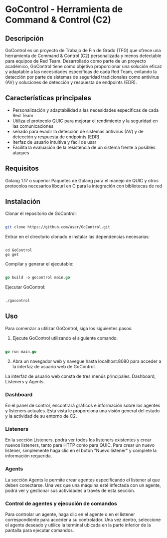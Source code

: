 # GoControl - Herramienta de Command & Control (C2)

## Descripción

GoControl es un proyecto de Trabajo de Fin de Grado (TFG) que ofrece una herramienta de Command & Control (C2) personalizada y menos detectable para equipos de Red Team. Desarrollado como parte de un proyecto académico, GoControl tiene como objetivo proporcionar una solución eficaz y adaptable a las necesidades específicas de cada Red Team, evitando la detección por parte de sistemas de seguridad tradicionales como antivirus (AV) y soluciones de detección y respuesta de endpoints (EDR).

## Características principales

- Personalización y adaptabilidad a las necesidades específicas de cada Red Team
- Utiliza el protocolo QUIC para mejorar el rendimiento y la seguridad en las comunicaciones
- señado para evadir la detección de sistemas antivirus (AV) y de detección y respuesta de endpoints (EDR)
- Iterfaz de usuario intuitiva y fácil de usar
- Facilita la evaluación de la resistencia de un sistema frente a posibles ataques

## Requisitos

Golang 1.17 o superior
Paquetes de Golang para el manejo de QUIC y otros protocolos necesarios
libcurl en C para la integración con bibliotecas de red

## Instalación

Clonar el repositorio de GoControl:

```bash

git clone https://github.com/user/GoControl.git
```
Entrar en el directorio clonado e instalar las dependencias necesarias:

```arduino

cd GoControl
go get
```
Compilar y generar el ejecutable:

```go

go build -o gocontrol main.go
```
Ejecutar GoControl:

```bash

./gocontrol
```

## Uso

Para comenzar a utilizar GoControl, siga los siguientes pasos:

1. Ejecute GoControl utilizando el siguiente comando:

```go

go run main.go
```
2. Abra un navegador web y navegue hasta localhost:8080 para acceder a la interfaz de usuario web de GoControl.

La interfaz de usuario web consta de tres menús principales: Dashboard, Listeners y Agents.

### Dashboard

En el panel de control, encontrará gráficos e información sobre los agentes y listeners actuales. Esta vista le proporciona una visión general del estado y la actividad de su entorno de C2.

### Listeners

En la sección Listeners, podrá ver todos los listeners existentes y crear nuevos listeners, tanto para HTTP como para QUIC. Para crear un nuevo listener, simplemente haga clic en el botón "Nuevo listener" y complete la información requerida.

### Agents

La sección Agents le permite crear agentes especificando el listener al que deben conectarse. Una vez que una máquina esté infectada con un agente, podrá ver y gestionar sus actividades a través de esta sección.

### Control de agentes y ejecución de comandos

Para controlar un agente, haga clic en el agente o en el listener correspondiente para acceder a su controlador. Una vez dentro, seleccione el agente deseado y utilice la terminal ubicada en la parte inferior de la pantalla para ejecutar comandos.
